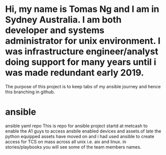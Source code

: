 # Hi, my name is Tomas Ng and I am in Sydney Australia. I am both developer and systems administrator for unix environment. I was infrastructure engineer/analyst doing support for many years until i was made redundant early 2019.
The purpose of this project is to keep tabs of my ansible journey and hence this branching in github.
# ansible
ansible yaml repo
This is repo for ansible project startd at metcash to enable the A1 guys to access ansbile enabled devices and assets.of late the python equipped assets have moved on and i had used ansible to create access for TCS on mass across all unix i.e. aix and linux. in stories/playbooks you will see some of the team members names.
